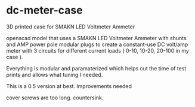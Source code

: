 dc-meter-case
=============

3D printed case for SMAKN LED Voltmeter Ammeter

openscad model that uses a SMAKN LED Voltmeter Ammeter with shunts and AMP power pole modular plugs to create a constant-use DC volt/amp meter with 3 circuits for different current loads ( 0-10, 10-20, 20-100 in my case ).

Everything is modular and paramaterized which helps cut the time of test prints and allows what tuning I needed.

This is a 0.5 version at best.
Improvements needed

cover screws are too long. countersink.
